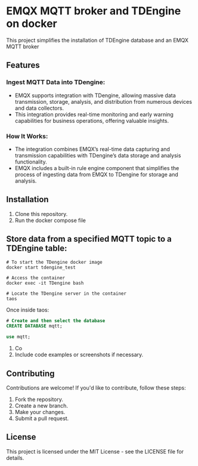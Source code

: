 # EMQX MQTT broker and TDEngine on docker

This project simplifies the installation of TDEngine database and an EMQX MQTT broker

## Features

### Ingest MQTT Data into TDengine:
- EMQX supports integration with TDengine, allowing massive data transmission, storage, analysis, and distribution from numerous devices and data collectors.
- This integration provides real-time monitoring and early warning capabilities for business operations, offering valuable insights.
### How It Works:
- The integration combines EMQX’s real-time data capturing and transmission capabilities with TDengine’s data storage and analysis functionality.
- EMQX includes a built-in rule engine component that simplifies the process of ingesting data from EMQX to TDengine for storage and analysis.


## Installation

1. Clone this repository.
2. Run the docker compose file

## Store data from a specified MQTT topic to a TDEngine table:

```shell
# To start the TDengine docker image 
docker start tdengine_test

# Access the container
docker exec -it TDengine bash

# Locate the TDengine server in the container
taos
```
Once inside taos:
```sql
# Create and then select the database
CREATE DATABASE mqtt;

use mqtt;
```

1. Co
2. Include code examples or screenshots if necessary.

## Contributing

Contributions are welcome! If you'd like to contribute, follow these steps:
1. Fork the repository.
2. Create a new branch.
3. Make your changes.
4. Submit a pull request.

## License

This project is licensed under the MIT License - see the LICENSE file for details.

